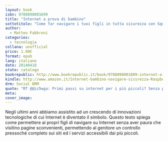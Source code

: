 ```yaml
---
layout: book
isbn: 9788898001699
title: "Internet a prova di bambino"
sottotitolo: "Come far navigare i tuoi figli in tutta sicurezza con Squid e Raspberry"
author:
  - Matteo Fabbroni
categories:
  - tecnologia
collana: unofficial
price: 1.99€
format: epub
lang: italiano
date: 20140418 
state: catalogo
bookrepublic: http://www.bookrepublic.it/book/9788898001699-internet-a-prova-di-bambino-come-far-navigare-i-tuoi-figli-in-tutta-sicurezza-con-squid-e-raspberry/
kindle: http://www.amazon.it/Internet-bambino-navigare-sicurezza-Raspberry-ebook/dp/B00JLLIZJ2/
drm: Social DRM
quote: "RT @@iz5wga: Primi passi su internet per i più piccoli? Senza paura con la navigazione sicura"
meta:
cover_image:
---
```

Negli ultimi anni abbiamo assistito ad un crescendo di innovazioni tecnologiche di cui Internet è diventato il simbolo. Questo testo spiega come permettere ai propri figli di navigare su Internet senza aver paura che visitino pagine sconvenienti, permettendo al genitore un controllo pressoché completo sui siti ed i servizi accessibili dai più piccoli.

